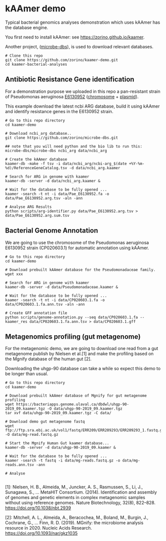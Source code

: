# kAAmer demo

Typical bacterial genomics analyses demonstration which uses kAAmer has the database engine.

You first need to install kAAmer: see https://zorino.github.io/kaamer.

Another project, ([microbe-dbs](https://github.com/zorino/microbe-dbs.git)), is used to download relevant databases.

``` shell
# Clone this repo
git clone https://github.com/zorino/kaamer-demo.git
cd kaamer-bacterial-analyses
```

## Antibiotic Resistance Gene identification

For a demonstration purpose we uploaded in this repo a pan-resistant strain of Pseudomonas
aeruginosa [E6130952](https://www.ncbi.nlm.nih.gov/biosample/SAMN06349407) ([chromosome](https://www.ncbi.nlm.nih.gov/nuccore/CP020603.1) + [plasmid](https://www.ncbi.nlm.nih.gov/nuccore/CP020602.1)).

This example download the latest ncbi ARG database, build it using kAAmer and identify resistance
genes in the E6130952 strain.


``` shell
# Go to this repo directory
cd kaamer-demo

# Download ncbi_arg database..
git clone https://github.com/zorino/microbe-dbs.git

## note that you will need python and the bio lib to run this:
microbe-dbs/microbe-dbs ncbi_arg data/ncbi_arg

# Create the kAAmer database
kaamer-db -make -f tsv -i data/ncbi_arg/ncbi-arg_$(date +%Y-%m-%d)/ReferenceGeneCatalog.tsv -d data/ncbi_arg.kaamer

# Search for ARG in genome with kaamer
kaamer-db -server -d data/ncbi_arg.kaamer &

# Wait for the database to be fully opened ...
kaamer -search -t nt -i data/Pae_E6130952.fa -o data/Pae_E6130952.arg.tsv -aln -ann

# Analyse ARG Results
python scripts/arg-identifier.py data/Pae_E6130952.arg.tsv > data/Pae_E6130952.arg.sum.tsv

```

## Bacterial Genome Annotation

We are going to use the chromosome of the Pseudomonas aeruginosa E6130952 strain (CP020603.1) for automatic
annotation using kAAmer.

``` shell
# Go to this repo directory
cd kaamer-demo

# Download prebuilt kAAmer database for the Pseudomonadaceae family.
wget xxx

# Search for ARG in genome with kaamer
kaamer-db -server -d data/Pseudomonadaceae.kaamer &

# Wait for the database to be fully opened ...
kaamer -search -t nt -i data/CP020603.1.fa -o data/CP020603.1.fa.ann.tsv -aln -ann

# Create GFF annotation file
python scripts/genome-annotation.py --seq data/CP020603.1.fa --kaamer_res data/CP020603.1.fa.ann.tsv > data/CP020603.1.gff

```


## Metagenomics profiling (gut metagenome)

For the metagenomic demo, we are going to download one read from a gut metagenome publish by Nielsen
et al.[1] and make the profiling based on the Mgnify database of the human gut [2].

Downloading the uhgp-90 database can take a while so expect this demo to be longer than usual.


``` shell
# Go to this repo directory
cd kaamer-demo

# Download prebuilt kAAmer database of Mgnify for gut metagenome profiling
wget https://bacteriapps.genome.ulaval.ca/dbdwl/uhgp-90-2019_09.kaamer.tgz -O data/uhgp-90-2019_09.kaamer.tgz
tar xvf data/uhgp-90-2019_09.kaamer.tgz -C data/

# Download demo gut metagenome fastq 
wget ftp://ftp.sra.ebi.ac.uk/vol1/fastq/ERR209/ERR209293/ERR209293_1.fastq.gz -O data/mg-read.fastq.gz

# Start the Mgnify Human Gut kaamer database...
kaamer-db -server -d data/uhgp-90-2019_09.kaamer &

# Wait for the database to be fully opened ...
kaamer -search -t fastq -i data/mg-reads.fastq.gz -o data/mg-reads.ann.tsv -ann

# Analyse 


```

[1]: Nielsen, H. B., Almeida, M., Juncker, A. S., Rasmussen, S., Li, J., Sunagawa, S., … MetaHIT Consortium. (2014). Identification and assembly of genomes and genetic elements in complex metagenomic samples without using reference genomes. Nature Biotechnology, 32(8), 822–828. https://doi.org/10.1038/nbt.2939

[2]: Mitchell, A. L., Almeida, A., Beracochea, M., Boland, M., Burgin, J., Cochrane, G., … Finn, R. D. (2019). MGnify: the microbiome analysis resource in 2020. Nucleic Acids Research. https://doi.org/10.1093/nar/gkz1035
